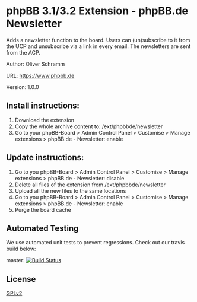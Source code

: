 # phpBB 3.1/3.2 Extension - phpBB.de Newsletter

Adds a newsletter function to the board. Users can (un)subscribe to it from the UCP and unsubscribe via a link in every email.
The newsletters are sent from the ACP.

Author: Oliver Schramm

URL: https://www.phpbb.de

Version: 1.0.0

## Install instructions:
1. Download the extension
2. Copy the whole archive content to: /ext/phpbbde/newsletter
3. Go to your phpBB-Board > Admin Control Panel > Customise > Manage extensions > phpBB.de - Newsletter: enable

## Update instructions:
1. Go to you phpBB-Board > Admin Control Panel > Customise > Manage extensions > phpBB.de - Newsletter: disable
2. Delete all files of the extension from /ext/phpbbde/newsletter
3. Upload all the new files to the same locations
4. Go to you phpBB-Board > Admin Control Panel > Customise > Manage extensions > phpBB.de - Newsletter: enable
5. Purge the board cache

## Automated Testing

We use automated unit tests to prevent regressions. Check out our travis build below:

master: [![Build Status](https://travis-ci.org/phpbb-de/phpbb-ext-newsletter.png?branch=master)](http://travis-ci.org/phpbb-de/phpbb-ext-ewsletter)

## License

[GPLv2](license.txt)

